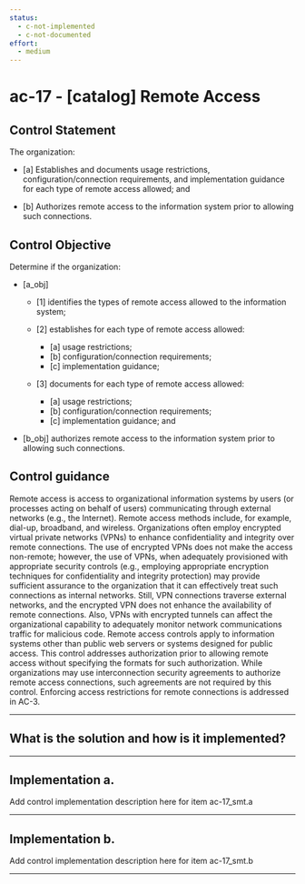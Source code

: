 ```yaml
---
status:
  - c-not-implemented
  - c-not-documented
effort:
  - medium
---
```


# ac-17 - \[catalog\] Remote Access

## Control Statement

The organization:

- \[a\] Establishes and documents usage restrictions, configuration/connection requirements, and implementation guidance for each type of remote access allowed; and

- \[b\] Authorizes remote access to the information system prior to allowing such connections.

## Control Objective

Determine if the organization:

- \[a_obj\]

  - \[1\] identifies the types of remote access allowed to the information system;
  - \[2\] establishes for each type of remote access allowed:

    - \[a\] usage restrictions;
    - \[b\] configuration/connection requirements;
    - \[c\] implementation guidance;

  - \[3\] documents for each type of remote access allowed:

    - \[a\] usage restrictions;
    - \[b\] configuration/connection requirements;
    - \[c\] implementation guidance; and

- \[b_obj\] authorizes remote access to the information system prior to allowing such connections.

## Control guidance

Remote access is access to organizational information systems by users (or processes acting on behalf of users) communicating through external networks (e.g., the Internet). Remote access methods include, for example, dial-up, broadband, and wireless. Organizations often employ encrypted virtual private networks (VPNs) to enhance confidentiality and integrity over remote connections. The use of encrypted VPNs does not make the access non-remote; however, the use of VPNs, when adequately provisioned with appropriate security controls (e.g., employing appropriate encryption techniques for confidentiality and integrity protection) may provide sufficient assurance to the organization that it can effectively treat such connections as internal networks. Still, VPN connections traverse external networks, and the encrypted VPN does not enhance the availability of remote connections. Also, VPNs with encrypted tunnels can affect the organizational capability to adequately monitor network communications traffic for malicious code. Remote access controls apply to information systems other than public web servers or systems designed for public access. This control addresses authorization prior to allowing remote access without specifying the formats for such authorization. While organizations may use interconnection security agreements to authorize remote access connections, such agreements are not required by this control. Enforcing access restrictions for remote connections is addressed in AC-3.

______________________________________________________________________

## What is the solution and how is it implemented?

<!-- Please leave this section blank and enter implementation details in the parts below. -->

______________________________________________________________________

## Implementation a.

Add control implementation description here for item ac-17_smt.a

______________________________________________________________________

## Implementation b.

Add control implementation description here for item ac-17_smt.b

______________________________________________________________________
